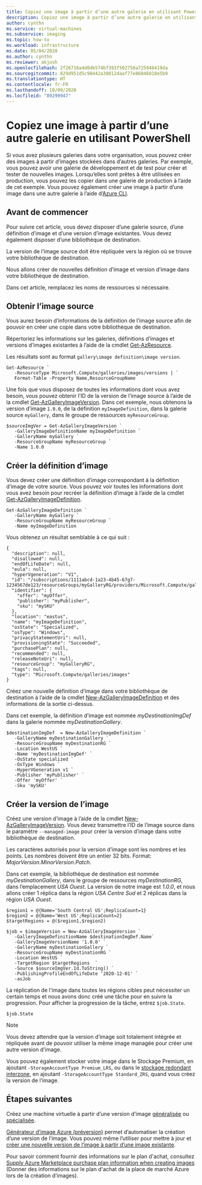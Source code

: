 ```yaml
---
title: Copiez une image à partir d’une autre galerie en utilisant PowerShell
description: Copiez une image à partir d’une autre galerie en utilisant Azure PowerShell.
author: cynthn
ms.service: virtual-machines
ms.subservice: imaging
ms.topic: how-to
ms.workload: infrastructure
ms.date: 05/04/2020
ms.author: cynthn
ms.reviewer: akjosh
ms.openlocfilehash: 2f26716a4d04b574bf393f502758a725948419da
ms.sourcegitcommit: 829d951d5c90442a38012daaf77e86046018e5b9
ms.translationtype: HT
ms.contentlocale: fr-FR
ms.lasthandoff: 10/09/2020
ms.locfileid: "89299947"
---
```

# <a name="copy-an-image-from-another-gallery-using-powershell"></a>Copiez une image à partir d’une autre galerie en utilisant PowerShell

Si vous avez plusieurs galeries dans votre organisation, vous pouvez créer des images à partir d’images stockées dans d’autres galeries. Par exemple, vous pouvez avoir une galerie de développement et de test pour créer et tester de nouvelles images. Lorsqu’elles sont prêtes à être utilisées en production, vous pouvez les copier dans une galerie de production à l’aide de cet exemple. Vous pouvez également créer une image à partir d’une image dans une autre galerie à l’aide d’[Azure CLI](image-version-another-gallery-cli.md).


## <a name="before-you-begin"></a>Avant de commencer

Pour suivre cet article, vous devez disposer d’une galerie source, d’une définition d’image et d’une version d’image existantes. Vous devez également disposer d’une bibliothèque de destination. 

La version de l’image source doit être répliquée vers la région où se trouve votre bibliothèque de destination. 

Nous allons créer de nouvelles définition d’image et version d’image dans votre bibliothèque de destination.


Dans cet article, remplacez les noms de ressources si nécessaire.


## <a name="get-the-source-image"></a>Obtenir l’image source 

Vous aurez besoin d’informations de la définition de l’image source afin de pouvoir en créer une copie dans votre bibliothèque de destination.

Répertoriez les informations sur les galeries, définitions d’images et versions d’images existantes à l’aide de la cmdlet [Get-AzResource](/powershell/module/az.resources/get-azresource).

Les résultats sont au format `gallery\image definition\image version`.

```azurepowershell-interactive
Get-AzResource `
   -ResourceType Microsoft.Compute/galleries/images/versions | `
   Format-Table -Property Name,ResourceGroupName
```

Une fois que vous disposez de toutes les informations dont vous avez besoin, vous pouvez obtenir l’ID de la version de l’image source à l’aide de la cmdlet [Get-AzGalleryImageVersion](/powershell/module/az.compute/get-azgalleryimageversion). Dans cet exemple, nous obtenons la version d’image `1.0.0`, de la définition `myImageDefinition`, dans la galerie source `myGallery`, dans le groupe de ressources `myResourceGroup`.

```azurepowershell-interactive
$sourceImgVer = Get-AzGalleryImageVersion `
   -GalleryImageDefinitionName myImageDefinition `
   -GalleryName myGallery `
   -ResourceGroupName myResourceGroup `
   -Name 1.0.0
```


## <a name="create-the-image-definition"></a>Créer la définition d’image 

Vous devez créer une définition d’image correspondant à la définition d’image de votre source. Vous pouvez voir toutes les informations dont vous avez besoin pour recréer la définition d’image à l’aide de la cmdlet [Get-AzGalleryImageDefinition](/powershell/module/az.compute/get-azgalleryimagedefinition).

```azurepowershell-interactive
Get-AzGalleryImageDefinition `
   -GalleryName myGallery `
   -ResourceGroupName myResourceGroup `
   -Name myImageDefinition
```


Vous obtenez un résultat semblable à ce qui suit :

```output
{
  "description": null,
  "disallowed": null,
  "endOfLifeDate": null,
  "eula": null,
  "hyperVgeneration": "V1",
  "id": "/subscriptions/1111abcd-1a23-4b45-67g7-1234567de123/resourceGroups/myGalleryRG/providers/Microsoft.Compute/galleries/myGallery/images/myImageDefinition",
  "identifier": {
    "offer": "myOffer",
    "publisher": "myPublisher",
    "sku": "mySKU"
  },
  "location": "eastus",
  "name": "myImageDefinition",
  "osState": "Specialized",
  "osType": "Windows",
  "privacyStatementUri": null,
  "provisioningState": "Succeeded",
  "purchasePlan": null,
  "recommended": null,
  "releaseNoteUri": null,
  "resourceGroup": "myGalleryRG",
  "tags": null,
  "type": "Microsoft.Compute/galleries/images"
}
```

Créez une nouvelle définition d’image dans votre bibliothèque de destination à l’aide de la cmdlet [New-AzGalleryImageDefinition](/powershell/module/az.compute/new-azgalleryimageversion) et des informations de la sortie ci-dessus.


Dans cet exemple, la définition d’image est nommée *myDestinationImgDef* dans la galerie nommée *myDestinationGallery*.


```azurepowershell-interactive
$destinationImgDef  = New-AzGalleryImageDefinition `
   -GalleryName myDestinationGallery `
   -ResourceGroupName myDestinationRG `
   -Location WestUS `
   -Name 'myDestinationImgDef' `
   -OsState specialized `
   -OsType Windows `
   -HyperVGeneration v1 `
   -Publisher 'myPublisher' `
   -Offer 'myOffer' `
   -Sku 'mySKU'
```


## <a name="create-the-image-version"></a>Créer la version de l’image

Créez une version d’image à l’aide de la cmdlet [New-AzGalleryImageVersion](/powershell/module/az.compute/new-azgalleryimageversion). Vous devez transmettre l’ID de l’image source dans le paramètre `--managed-image` pour créer la version d’image dans votre bibliothèque de destination. 

Les caractères autorisés pour la version d’image sont les nombres et les points. Les nombres doivent être un entier 32 bits. Format: *MajorVersion*.*MinorVersion*.*Patch*.

Dans cet exemple, la bibliothèque de destination est nommée *myDestinationGallery*, dans le groupe de ressources *myDestinationRG*, dans l’emplacement *USA Ouest*. La version de notre image est *1.0.0*, et nous allons créer 1 réplica dans la région *USA Centre Sud* et 2 réplicas dans la région *USA Ouest*. 


```azurepowershell-interactive
$region1 = @{Name='South Central US';ReplicaCount=1}
$region2 = @{Name='West US';ReplicaCount=2}
$targetRegions = @($region1,$region2)

$job = $imageVersion = New-AzGalleryImageVersion `
   -GalleryImageDefinitionName $destinationImgDef.Name`
   -GalleryImageVersionName '1.0.0' `
   -GalleryName myDestinationGallery `
   -ResourceGroupName myDestinationRG `
   -Location WestUS `
   -TargetRegion $targetRegions  `
   -Source $sourceImgVer.Id.ToString() `
   -PublishingProfileEndOfLifeDate '2020-12-01' `
   -asJob 
```

La réplication de l'image dans toutes les régions cibles peut nécessiter un certain temps et nous avons donc créé une tâche pour en suivre la progression. Pour afficher la progression de la tâche, entrez `$job.State`.

```azurepowershell-interactive
$job.State
```

> [!NOTE]
> Vous devez attendre que la version d’image soit totalement intégrée et répliquée avant de pouvoir utiliser la même image managée pour créer une autre version d’image.
>
> Vous pouvez également stocker votre image dans le Stockage Premium, en ajoutant `-StorageAccountType Premium_LRS`, ou dans le [stockage redondant interzone](../storage/common/storage-redundancy.md), en ajoutant `-StorageAccountType Standard_ZRS`, quand vous créez la version de l’image.
>


## <a name="next-steps"></a>Étapes suivantes

Créez une machine virtuelle à partir d’une version d’image [généralisée](vm-generalized-image-version-powershell.md) ou [spécialisée](vm-specialized-image-version-powershell.md).

[Générateur d’image Azure (préversion)](./linux/image-builder-overview.md) permet d’automatiser la création d’une version de l’image. Vous pouvez même l’utiliser pour mettre à jour et [créer une nouvelle version de l’image à partir d’une image existante](./linux/image-builder-gallery-update-image-version.md). 

Pour savoir comment fournir des informations sur le plan d'achat, consultez [Supply Azure Marketplace purchase plan information when creating images](marketplace-images.md) (Donner des informations sur le plan d'achat de la place de marché Azure lors de la création d’images).
